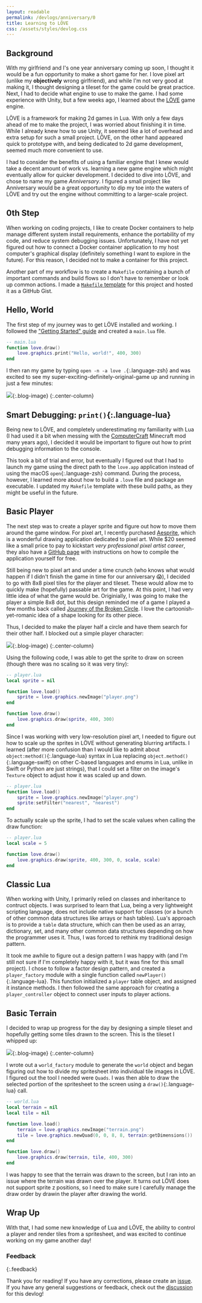 ```yaml
---
layout: readable
permalink: /devlogs/anniversary/0
title: Learning to LÖVE
css: /assets/styles/devlog.css
---
```

## Background

With my girlfriend and I's one year anniversary coming up soon, I thought it would be a fun opportunity to make a short game for her. I love pixel art (unlike my **objectively** wrong girlfriend), and while I'm not very good at making it, I thought designing a tileset for the game could be great practice. Next, I had to decide what engine to use to make the game. I had some experience with Unity, but a few weeks ago, I learned about the [LÖVE](https://love2d.org) game engine.

LÖVE is a framework for making 2d games in Lua. With only a few days ahead of me to make the project, I was worried about finishing it in time. While I already knew how to use Unity, it seemed like a lot of overhead and extra setup for such a small project. LÖVE, on the other hand appeared quick to prototype with, and being dedicated to 2d game development, seemed much more convenient to use.

I had to consider the benefits of using a familiar engine that I knew would take a decent amount of work vs. learning a new game engine which might eventually allow for quicker development. I decided to dive into LÖVE, and chose to name my game *Anniversary*. I figured a small project like Anniversary would be a great opportunity to dip my toe into the waters of LÖVE and try out the engine without committing to a larger-scale project.

## 0th Step

When working on coding projects, I like to create Docker containers to help manage different system install requirements, enhance the portability of my code, and reduce system debugging issues. Unfortunately, I have not yet figured out how to connect a Docker container application to my host computer's graphical display (definitely something I want to explore in the future). For this reason, I decided not to make a container for this project.

Another part of my workflow is to create a `Makefile` containing a bunch of important commands and build flows so I don't have to remember or look up common actions. I made a [`Makefile` template](https://gist.github.com/Sammcb/79982eb5adc5d54a2feb37c6487ef7d6) for this project and hosted it as a GitHub Gist.

## Hello, World

The first step of my journey was to get LÖVE installed and working. I followed the ["Getting Started" guide](https://love2d.org/wiki/Getting_Started) and created a `main.lua` file.

```lua
-- main.lua
function love.draw()
	love.graphics.print("Hello, world!", 400, 300)
end
```

I then ran my game by typing `open -n -a love .`{:.language-zsh} and was excited to see my super-exciting-definitely-original-game up and running in just a few minutes:

![](/assets/images/devlogs/anniversary/devlog0/helloWorld.png){:.blog-image}
{:.center-column}

## Smart Debugging: `print()`{:.language-lua}

Being new to LÖVE, and completely underestimating my familiarity with Lua (I had used it a bit when messing with the [ComputerCraft](http://www.computercraft.info) Minecraft mod many years ago), I decided it would be important to figure out how to print debugging information to the console.

This took a bit of trial and error, but eventually I figured out that I had to launch my game using the direct path to the `love.app` application instead of using the macOS `open`{:.language-zsh} command. During the process, however, I learned more about how to build a `.love` file and package an executable. I updated my `Makefile` template with these build paths, as they might be useful in the future.

## Basic Player

The next step was to create a player sprite and figure out how to move them around the game window. For pixel art, I recently purchased [Aesprite](https://www.aseprite.org), which is a wonderful drawing application dedicated to pixel art. While $20 seemed like a small price to pay to kickstart *very professional pixel artist career*, they also have a [GitHub page](https://github.com/aseprite/aseprite/) with instructions on how to compile the application yourself for free.

Still being new to pixel art and under a time crunch (who knows what would happen if I didn't finish the game in time for our anniversary 😱), I decided to go with 8x8 pixel tiles for the player and tileset. These would allow me to quickly make (hopefully) passable art for the game. At this point, I had very little idea of what the game would be. Originially, I was going to make the player a simple 8x8 dot, but this design reminded me of a game I played a few months back called [Journey of the Broken Circle](https://store.steampowered.com/app/1179620/Journey_of_the_Broken_Circle/). I love the cartoonish-yet-romanic idea of a shape looking for its other piece.

Thus, I decided to make the player half a circle and have them search for their other half. I blocked out a simple player character:

![](/assets/images/devlogs/anniversary/devlog0/player_block.png){:.blog-image}
{:.center-column}

Using the following code, I was able to get the sprite to draw on screen (though there was no scaling so it was very tiny):

```lua
-- player.lua
local sprite = nil

function love.load()
	sprite = love.graphics.newImage("player.png")
end

function love.draw()
	love.graphics.draw(sprite, 400, 300)
end
```

Since I was working with very low-resolution pixel art, I needed to figure out how to scale up the sprites in LÖVE without generating blurring artifacts. I learned (after more confusion than I would like to admit about `object:method()`{:.language-lua} syntax in Lua replacing `object.method()`{:.language-swift} on other C-based languages and enums in Lua, unlike in Swift or Python are just strings), that I could set a filter on the image's `Texture` object to adjust how it was scaled up and down.

```lua
-- player.lua
function love.load()
	sprite = love.graphics.newImage("player.png")
	sprite:setFilter("nearest", "nearest")
end
```

To actually scale up the sprite, I had to set the scale values when calling the draw function:

```lua
-- player.lua
local scale = 5

function love.draw()
	love.graphics.draw(sprite, 400, 300, 0, scale, scale)
end
```

## Classic Lua

When working with Unity, I primarily relied on classes and inheritance to contruct objects. I was surprised to learn that Lua, being a very lightweight scripting language, does not include native support for classes (or a bunch of other common data structures like arrays or hash tables). Lua's approach is to provide a `table` data structure, which can then be used as an array, dictionary, set, and many other common data structures depending on how the programmer uses it. Thus, I was forced to rethink my traditional design pattern.

It took me awhile to figure out a design pattern I was happy with (and I'm still not sure if I'm completely happy with it, but it was fine for this small project). I chose to follow a factor design pattern, and created a `player_factory` module with a single function called `newPlayer()`{:.language-lua}. This function initialized a `player` table object, and assigned it instance methods. I then followed the same approach for creating a `player_controller` object to connect user inputs to player actions.

## Basic Terrain

I decided to wrap up progress for the day by designing a simple tileset and hopefully getting some tiles drawn to the screen. This is the tileset I whipped up:

![](/assets/images/devlogs/anniversary/devlog0/terrain.png){:.blog-image}
{:.center-column}

I wrote out a `world_factory` module to generate the `world` object and began figuring out how to divide my spritesheet into individual tile images in LÖVE. I figured out the tool I needed were `Quads`. I was then able to draw the selected portion of the spritesheet to the screen using a `draw()`{:.language-lua} call.

```lua
-- world.lua
local terrain = nil
local tile = nil

function love.load()
	terrain = love.graphics.newImage("terrain.png")
	tile = love.graphics.newQuad(0, 0, 8, 8, terrain:getDimensions())
end

function love.draw()
	love.graphics.draw(terrain, tile, 400, 300)
end
```

I was happy to see that the terrain was drawn to the screen, but I ran into an issue where the terrain was drawn over the player. It turns out LÖVE does not support sprite z positions, so I need to make sure I carefully manage the draw order by drawin the player after drawing the world.

## Wrap Up

With that, I had some new knowledge of Lua and LÖVE, the ability to control a player and render tiles from a spritesheet, and was excited to continue working on my game another day!

### Feedback
{:.feedback}

Thank you for reading! If you have any corrections, please create an [issue](https://github.com/Sammcb/Sammcb.github.io/issues/new/choose). If you have any general suggestions or feedback, check out the [discussion](https://github.com/Sammcb/Sammcb.github.io/discussions/4) for this devlog!
